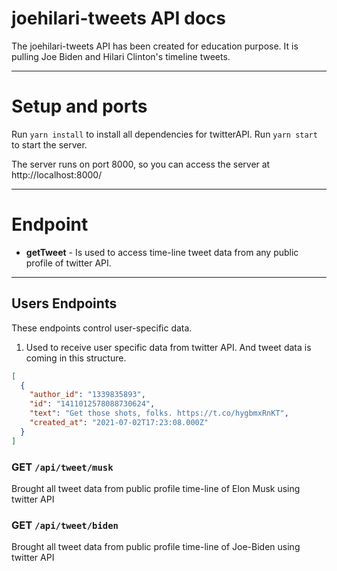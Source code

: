 # joehilari-tweets API docs

The joehilari-tweets API has been created for education purpose. It is pulling Joe Biden and Hilari Clinton's timeline tweets.

---

# Setup and ports

Run `yarn install` to install all dependencies for twitterAPI.
Run `yarn start` to start the server.

The server runs on port 8000, so you can access the server at http://localhost:8000/

---

# Endpoint

- **getTweet** - Is used to access time-line tweet data from any public profile of twitter API.

---

## Users Endpoints

These endpoints control user-specific data.

1. Used to receive user specific data from twitter API. And tweet data is coming in this structure.

```json
[
  {
    "author_id": "1339835893",
    "id": "1411012578088730624",
    "text": "Get those shots, folks. https://t.co/hygbmxRnKT",
    "created_at": "2021-07-02T17:23:08.000Z"
  }
]
```

### GET `/api/tweet/musk`

Brought all tweet data from public profile time-line of Elon Musk using twitter API

### GET `/api/tweet/biden`

Brought all tweet data from public profile time-line of Joe-Biden using twitter API
